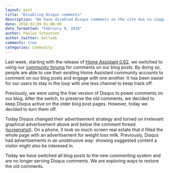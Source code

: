```yaml
---
layout: post
title: "Disabling Disqus comments"
description: "We have disabled Disqus comments on the site due to inappropriate advertisements."
date: 2018-02-09 01:00:00
date_formatted: "February 9, 2018"
author: Paulus Schoutsen
author_twitter: balloob
comments: true
categories: Community
---
```


Last week, starting with the release of [Home Assistant 0.62](/blog/2018/01/27/release-62/), we switched to using our [community forums](https://community.home-assistant.io) for comments on our blog posts. By doing so, people are able to use their existing Home Assistant community accounts to comment on our blog posts and engage with one another. It has been easier for our users to stay in the loop with one less channel to keep track off.

Previously, we were using the free version of Disqus to power comments on our blog. After the switch, to preserve the old comments, we decided to keep Disqus active on the older blog post pages. However, today we decided to turn them off.

Today Disqus changed their advertisement strategy and turned on irrelevant graphical advertisement above and below the comment thread ([screenshot](https://twitter.com/balloob/status/961677501725421568)). On a phone, it took so much screen real estate that it filled the whole page with an advertisement for weight loss milk. Previously, Disqus had advertisements in an unobtrusive way: showing suggested content a visitor might also be interesed in.

Today we have switched all blog posts to the new commenting system and are no longer serving Disqus comments. We are exploring ways to restore the old comments.
